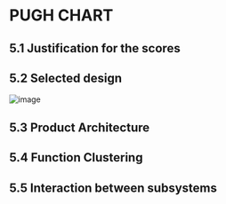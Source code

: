 # PUGH CHART

## 5.1 Justification for the scores

## 5.2 Selected design
![image](https://user-images.githubusercontent.com/104966068/171317763-6a7a8468-0200-4a0c-be62-058b0888d2c0.png)
## 5.3 Product Architecture
## 5.4 Function Clustering

## 5.5 Interaction between subsystems
